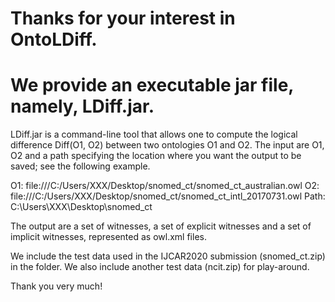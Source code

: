 # Thanks for your interest in OntoLDiff.

# We provide an executable jar file, namely, LDiff.jar. 

LDiff.jar is a command-line tool that allows one to compute the logical difference Diff(O1, O2) between two ontologies O1 and O2. The input are O1, O2 and a path specifying the location where you want the output to be saved; see the following example.

O1: 
file:///C:/Users/XXX/Desktop/snomed_ct/snomed_ct_australian.owl
O2:
file:///C:/Users/XXX/Desktop/snomed_ct/snomed_ct_intl_20170731.owl
Path: 
C:\\Users\\XXX\\Desktop\\snomed_ct 

The output are a set of witnesses, a set of explicit witnesses and a set of implicit witnesses, represented as owl.xml files.

We include the test data used in the IJCAR2020 submission (snomed_ct.zip) in the folder. We also include another test data (ncit.zip) for play-around. 

Thank you very much!

